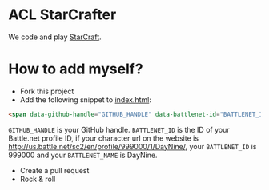 # ACL StarCrafter

We code and play [StarCraft](http://us.battle.net/sc2/en/).

# How to add myself?

* Fork this project
* Add the following snippet to [index.html](https://github.com/acl-services/acl-services.github.io/blob/master/index.html):

```html
<span data-github-handle="GITHUB_HANDLE" data-battlenet-id="BATTLENET_ID" data-battlenet-name="BATTLENET_NAME"></span>
```

`GITHUB_HANDLE` is your GitHub handle.
`BATTLENET_ID` is the ID of your Battle.net profile ID,
if your character url on the website is http://us.battle.net/sc2/en/profile/999000/1/DayNine/,
your `BATTLENET_ID` is 999000 and your `BATTLENET_NAME` is DayNine.

* Create a pull request
* Rock & roll
